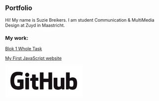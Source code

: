 ## Portfolio

Hi! My name is Suzie Breikers. I am student Communication & MultiMedia Design at Zuyd in Maastricht.  

### My work:

[Blok 1 Whole Task](https://github.com/suziebreikers/portfolio/tree/master/Blok1/11-whole-task)


[My First JavaScript website](https://github.com/suziebreikers/portfolio/tree/master/First-js/opdracht1)




<img src="GitHub_Logo.png" width="250">

